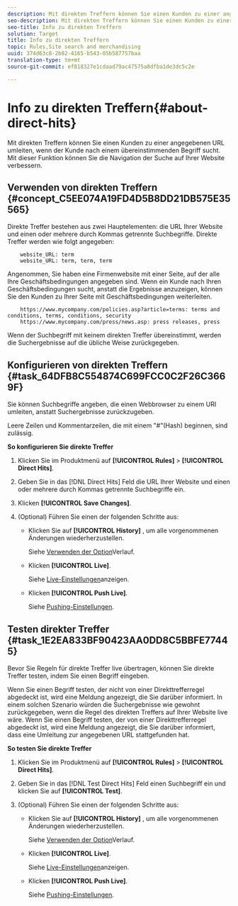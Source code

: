 ```yaml
---
description: Mit direkten Treffern können Sie einen Kunden zu einer angegebenen URL umleiten, wenn der Kunde nach einem übereinstimmenden Begriff sucht. Mit dieser Funktion können Sie die Navigation der Suche auf Ihrer Website verbessern.
seo-description: Mit direkten Treffern können Sie einen Kunden zu einer angegebenen URL umleiten, wenn der Kunde nach einem übereinstimmenden Begriff sucht. Mit dieser Funktion können Sie die Navigation der Suche auf Ihrer Website verbessern.
seo-title: Info zu direkten Treffern
solution: Target
title: Info zu direkten Treffern
topic: Rules,Site search and merchandising
uuid: 374d63c8-2b82-4165-b543-05b587757baa
translation-type: tm+mt
source-git-commit: ef818327e1cdaad79ac47575a8dfba1de3dc5c2e

---
```



# Info zu direkten Treffern{#about-direct-hits}

Mit direkten Treffern können Sie einen Kunden zu einer angegebenen URL umleiten, wenn der Kunde nach einem übereinstimmenden Begriff sucht. Mit dieser Funktion können Sie die Navigation der Suche auf Ihrer Website verbessern.

## Verwenden von direkten Treffern {#concept_C5EE074A19FD4D5B8DD21DB575E35565}

Direkte Treffer bestehen aus zwei Hauptelementen: die URL Ihrer Website und einen oder mehrere durch Kommas getrennte Suchbegriffe. Direkte Treffer werden wie folgt angegeben:

```
    website_URL: term
    website_URL: term, term, term
```

Angenommen, Sie haben eine Firmenwebsite mit einer Seite, auf der alle Ihre Geschäftsbedingungen angegeben sind. Wenn ein Kunde nach Ihren Geschäftsbedingungen sucht, anstatt die Ergebnisse anzuzeigen, können Sie den Kunden zu Ihrer Seite mit Geschäftsbedingungen weiterleiten.

```
    https://www.mycompany.com/policies.asp?article=terms: terms and conditions, terms, conditions, security
    https://www.mycompany.com/press/news.asp: press releases, press
```

Wenn der Suchbegriff mit keinem direkten Treffer übereinstimmt, werden die Suchergebnisse auf die übliche Weise zurückgegeben.

## Konfigurieren von direkten Treffern {#task_64DFB8C554874C699FCC0C2F26C3669F}

Sie können Suchbegriffe angeben, die einen Webbrowser zu einem URI umleiten, anstatt Suchergebnisse zurückzugeben.

<!-- 

t_configuring_direct_hits.xml

 -->

Leere Zeilen und Kommentarzeilen, die mit einem &quot;#&quot;(Hash) beginnen, sind zulässig.

**So konfigurieren Sie direkte Treffer**

1. Klicken Sie im Produktmenü auf **[!UICONTROL Rules]** > **[!UICONTROL Direct Hits]**.
1. Geben Sie in das [!DNL Direct Hits] Feld die URL Ihrer Website und einen oder mehrere durch Kommas getrennte Suchbegriffe ein.
1. Klicken **[!UICONTROL Save Changes]**.
1. (Optional) Führen Sie einen der folgenden Schritte aus:

   * Klicken Sie auf **[!UICONTROL History]** , um alle vorgenommenen Änderungen wiederherzustellen.

      Siehe [Verwenden der Option](../t-using-the-history-option.md#task_70DD3F87A67242BBBD2CB27156F43002)Verlauf.

   * Klicken **[!UICONTROL Live]**.

      Siehe [Live-Einstellungen](../c-about-staging.md#task_401A0EBDB5DB4D4CA933CBA7BECDC10F)anzeigen.

   * Klicken **[!UICONTROL Push Live]**.

      Siehe [Pushing-Einstellungen](../c-about-staging.md#task_44306783B4C0408AAA58B471DAF2D9A4).

## Testen direkter Treffer {#task_1E2EA833BF90423AA0DD8C5BBFE77445}

Bevor Sie Regeln für direkte Treffer live übertragen, können Sie direkte Treffer testen, indem Sie einen Begriff eingeben.

<!-- 

t_testing_direct_hits.xml

 -->

Wenn Sie einen Begriff testen, der nicht von einer Direkttrefferregel abgedeckt ist, wird eine Meldung angezeigt, die Sie darüber informiert. In einem solchen Szenario würden die Suchergebnisse wie gewohnt zurückgegeben, wenn die Regel des direkten Treffers auf Ihrer Website live wäre. Wenn Sie einen Begriff testen, der von einer Direkttrefferregel abgedeckt ist, wird eine Meldung angezeigt, die Sie darüber informiert, dass eine Umleitung zur angegebenen URL stattgefunden hat.

**So testen Sie direkte Treffer**

1. Klicken Sie im Produktmenü auf **[!UICONTROL Rules]** > **[!UICONTROL Direct Hits]**.
1. Geben Sie in das [!DNL Test Direct Hits] Feld einen Suchbegriff ein und klicken Sie auf **[!UICONTROL Test]**.
1. (Optional) Führen Sie einen der folgenden Schritte aus:

   * Klicken Sie auf **[!UICONTROL History]** , um alle vorgenommenen Änderungen wiederherzustellen.

      Siehe [Verwenden der Option](../t-using-the-history-option.md#task_70DD3F87A67242BBBD2CB27156F43002)Verlauf.

   * Klicken **[!UICONTROL Live]**.

      Siehe [Live-Einstellungen](../c-about-staging.md#task_401A0EBDB5DB4D4CA933CBA7BECDC10F)anzeigen.

   * Klicken **[!UICONTROL Push Live]**.

      Siehe [Pushing-Einstellungen](../c-about-staging.md#task_44306783B4C0408AAA58B471DAF2D9A4).

